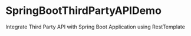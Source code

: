 # SpringBootThirdPartyAPIDemo
Integrate Third Party API with Spring Boot Application using RestTemplate
